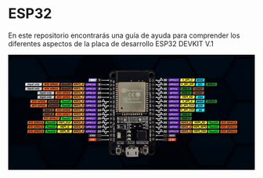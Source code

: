 # ESP32

En este repositorio encontrarás una guía de ayuda para comprender los diferentes aspectos de la placa de desarrollo ESP32 DEVKIT V.1


<img src="esp32.png" />

